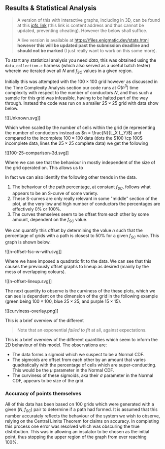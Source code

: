 ## Results & Statistical Analysis

> A version of this with interactive graphs, including in 3D, can be found at this [ipfs link](https://ipfs.io/ipfs/QmPDXNLYyJ1r5Cg7xzRXXW1fvDWXz8dw9QeSkQNigN6QFZ?filename=Stats.html) (this link is content address and thus cannot be updated, preventing cheating). However the below shall suffice.
> 
> A live version is available at https://files.enigmatic.dev/stats.html **however this will be updated past the submission deadline and should not be marked** (I just really want to work on this some more).

To start any statistical analysis you need *data*, this was obtained using the `data_collection.c` harness (which also served as a useful batch tester) wherein we iterated over all $N$ and $f_{SC}$ values in a given region. 

Initially this was attempted with the $100 \times 100$ grid however as discussed in the Time Complexity Analysis section our code runs at $O(n^3)$ time complexity with respect to the number of conductors $N$, and thus such a sample for this grid was infeasible, having to be halted part of the way through. Instead the code was run on a smaller $25 \times 25$ grid with data show below.

![[Unknown.svg]]

Which when scaled by the number of cells within the grid (ie representing the number of conductors instead as $n = \frac{N}{L_X L_Y}$) and compared to the incomplete $100 \times 100$ data (dots the $100 \cp 100$ incomplete data, lines the $25 \times 25$ complete data) we get the following

![[100-25-comparison-3d.svg]]

Where we can see that the behaviour in mostly independent of the size of the grid operated on. This allows us to 

In fact we can also identify the following other trends in the data.

1. The behaviour of the path percentage, at constant $f_{SC}$, follows what appears to be an S-curve of some variety.
2. These S-curves are only really relevant in some "middle" section of the plot, at the very low and high number of conductors the percentages are effectively $0\%$ or $100\%$.
3. The curves themselves seem to be offset from each other by some amount, dependent on the $f_{SC}$ value.

We can quantify this offset by determining the value $n$ such that the percentage of grids with a path is closest to $50\%$ for a given $f_{SC}$ value. This graph is shown below.

![[n-offset-fsc-w-with.svg]]

Where we have imposed a quadratic fit to the data. We can see that this causes the previously offset graphs to lineup as desired (mainly by the mess of overlapping colours).

![[n-offset-lineup.svg]]

The next quantity to observe is the curviness of the these plots, which we can see is dependent on the dimension of the grid in the following example (green being $100×100$, blue $25×25$, and purple $15×15$).

![[curviness-overlay.png]]

This is a brief overview of the different 

> Note that an exponential *failed to fit* at all, against expectations.

This is a brief overview of the different quantities which seem to inform the 2D behaviour of this model. The observations are:

- The data forms a sigmoid which we suspect to be a Normal CDF.
- The sigmoids are offset from each other by an amount that varies quadratically with the percentage of cells which are super-conducting. This would be the $\mu$ parameter in the Normal CDF.
- The curviness of these sigmoids, aka their $\sigma$ parameter in the Normal CDF, appears to be size of the grid.

### Accuracy of points themselves

All of this data has been based on 100 grids which were generated with a given $(N, f_{SC})$ pair to determine if a path had formed. It is assumed that this number accurately reflects the behaviour of the system we wish to observe, relying on the Central Limits Theorem for claims on accuracy. In completing this process one error was resolved which was obscuring the true distribution. This was in allowing an insulator to be chosen as the initial point, thus stopping the upper region of the graph from ever reaching $100\%$.
